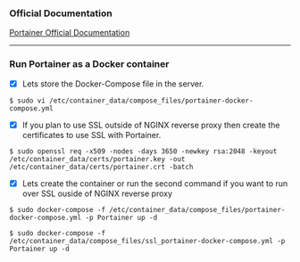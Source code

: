 ### Official Documentation
[Portainer Official Documentation](https://portainer.readthedocs.io/en/stable/deployment.html "Portainer Official Documentation")

---

### Run Portainer as a Docker container
- [X] Lets store the Docker-Compose file in the server.
```
$ sudo vi /etc/container_data/compose_files/portainer-docker-compose.yml
```

- [X] If you plan to use SSL outside of NGINX reverse proxy then create the certificates to use SSL with Portainer.
```ignorelang
$ sudo openssl req -x509 -nodes -days 3650 -newkey rsa:2048 -keyout /etc/container_data/certs/portainer.key -out /etc/container_data/certs/portainer.crt -batch
```

- [X] Lets create the container or run the second command if you want to run over SSL ouside of NGINX reverse proxy
```ignorelang
$ sudo docker-compose -f /etc/container_data/compose_files/portainer-docker-compose.yml -p Portainer up -d
```
```ignorelang
$ sudo docker-compose -f /etc/container_data/compose_files/ssl_portainer-docker-compose.yml -p Portainer up -d
```
